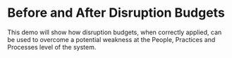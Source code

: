 
# Before and After Disruption Budgets

This demo will show how disruption budgets, when correctly applied, can be used to overcome a potential weakness at the People, Practices and Processes level of the system.
